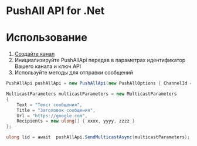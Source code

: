 # PushAll API for .Net

# Использование

1. [Создайте канал](https://pushall.ru)
2. Инициализируйте PushAllApi передав в параметрах идентификатор Вашего канала и ключ API 
3. Используйте методы для отправки сообщений

```csharp
PushAllApi pushAllApi = new PushAllApi(new PushAllOptions { ChannelId = xxxx, ApiKey = "d22e9f2fcdc8" });

MulticastParameters multicastParameters = new MulticastParameters
{
	Text = "Текст сообщения",
	Title = "Заголовок сообщения",
	Url = "https://google.com",
	Recipients = new ulong[] { xxxx, yyyy, zzzz }
};

ulong lid = await  pushAllApi.SendMulticastAsync(multicastParameters);
```
